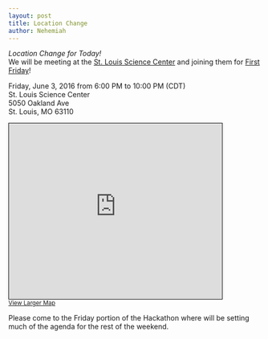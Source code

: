 ```yaml
---
layout: post
title: Location Change
author: Nehemiah
---
```



 *Location Change for Today!*  
 We will be meeting at the [St. Louis Science Center](http://www.slsc.org/) and joining them for [First Friday](http://www.slsc.org/first-fridays)!  
   
 Friday, June 3, 2016 from 6:00 PM to 10:00 PM (CDT)  
 St. Louis Science Center  
 5050 Oakland Ave  
 St. Louis, MO 63110  
 <iframe width="425" height="350" frameborder="0" scrolling="no" marginheight="0" marginwidth="0" src="http://www.openstreetmap.org/export/embed.html?bbox=-90.2820611000061%2C38.62327466302691%2C-90.26431560516357%2C38.634120261143075&amp;layer=mapnik&amp;marker=38.62869766715443%2C-90.27318835258484" style="border: 1px solid black"></iframe><br/><small><a href="http://www.openstreetmap.org/?mlat=38.6287&amp;mlon=-90.2732#map=16/38.6287/-90.2732">View Larger Map</a></small>
   
 Please come to the Friday portion of the Hackathon where will be setting much of the agenda for the rest of the weekend.  
 
